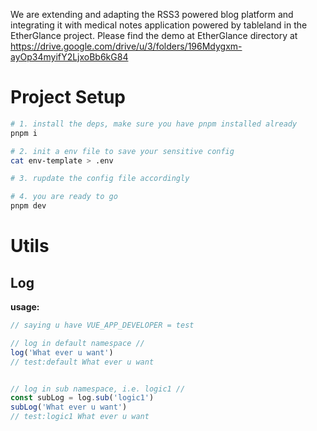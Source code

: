 We are extending and adapting the RSS3 powered blog platform and integrating it with medical notes application powered by tableland in the EtherGlance project. Please find the demo at EtherGlance directory at https://drive.google.com/drive/u/3/folders/196Mdygxm-ayOp34myifY2LjxoBb6kG84

# Project Setup

```bash
# 1. install the deps, make sure you have pnpm installed already
pnpm i 

# 2. init a env file to save your sensitive config
cat env-template > .env

# 3. rupdate the config file accordingly

# 4. you are ready to go
pnpm dev
```

# Utils 

## Log

__usage:__
```typescript
// saying u have VUE_APP_DEVELOPER = test

// log in default namespace //
log('What ever u want')
// test:default What ever u want


// log in sub namespace, i.e. logic1 //
const subLog = log.sub('logic1')
subLog('What ever u want')
// test:logic1 What ever u want
```
